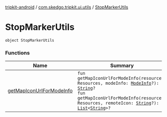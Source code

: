 [tripkit-android](../../index.md) / [com.skedgo.tripkit.ui.utils](../index.md) / [StopMarkerUtils](./index.md)

# StopMarkerUtils

`object StopMarkerUtils`

### Functions

| Name | Summary |
|---|---|
| [getMapIconUrlForModeInfo](get-map-icon-url-for-mode-info.md) | `fun getMapIconUrlForModeInfo(resources: Resources, modeInfo: `[`ModeInfo`](../../com.skedgo.tripkit.routing/-mode-info/index.md)`?): `[`String`](https://kotlinlang.org/api/latest/jvm/stdlib/kotlin/-string/index.html)`?`<br>`fun getMapIconUrlForModeInfo(resources: Resources, remoteIcon: `[`String`](https://kotlinlang.org/api/latest/jvm/stdlib/kotlin/-string/index.html)`?): `[`List`](https://kotlinlang.org/api/latest/jvm/stdlib/kotlin.collections/-list/index.html)`<`[`String`](https://kotlinlang.org/api/latest/jvm/stdlib/kotlin/-string/index.html)`>?` |
